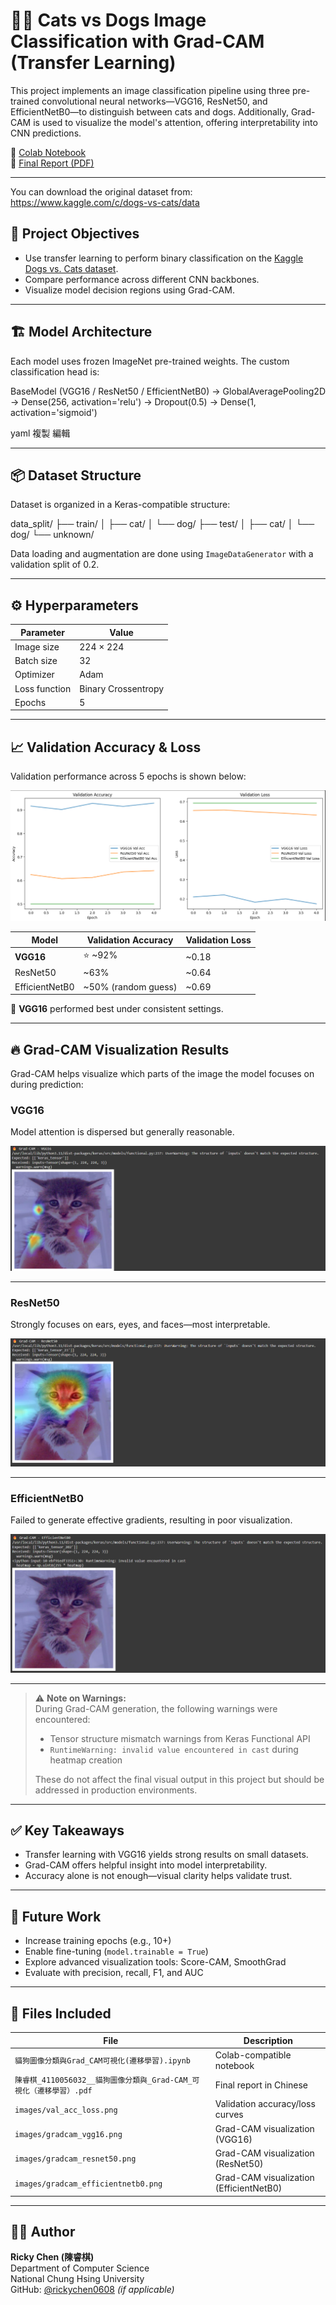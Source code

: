 # 🐶🐱 Cats vs Dogs Image Classification with Grad-CAM (Transfer Learning)

This project implements an image classification pipeline using three pre-trained convolutional neural networks—VGG16, ResNet50, and EfficientNetB0—to distinguish between cats and dogs. Additionally, Grad-CAM is used to visualize the model's attention, offering interpretability into CNN predictions.

🔗 [Colab Notebook](https://colab.research.google.com/drive/17PYINngnSAgwxXo80VTIR4hMO42r0Kq7?usp=sharing)  
📄 [Final Report (PDF)](./陳睿棋_4110056032__貓狗圖像分類與_Grad-CAM_可視化（遷移學習）.pdf)

---

You can download the original dataset from:
https://www.kaggle.com/c/dogs-vs-cats/data


## 🎯 Project Objectives

- Use transfer learning to perform binary classification on the [Kaggle Dogs vs. Cats dataset](https://www.kaggle.com/c/dogs-vs-cats).
- Compare performance across different CNN backbones.
- Visualize model decision regions using Grad-CAM.

---

## 🏗️ Model Architecture

Each model uses frozen ImageNet pre-trained weights. The custom classification head is:

BaseModel (VGG16 / ResNet50 / EfficientNetB0)
→ GlobalAveragePooling2D
→ Dense(256, activation='relu')
→ Dropout(0.5)
→ Dense(1, activation='sigmoid')

yaml
複製
編輯

---

## 📦 Dataset Structure

Dataset is organized in a Keras-compatible structure:

data_split/
├── train/
│   ├── cat/
│   └── dog/
├── test/
│   ├── cat/
│   └── dog/
└── unknown/



Data loading and augmentation are done using `ImageDataGenerator` with a validation split of 0.2.

---

## ⚙️ Hyperparameters

| Parameter        | Value              |
|------------------|--------------------|
| Image size       | 224 × 224          |
| Batch size       | 32                 |
| Optimizer        | Adam               |
| Loss function    | Binary Crossentropy|
| Epochs           | 5                  |

---

## 📈 Validation Accuracy & Loss

Validation performance across 5 epochs is shown below:

![Validation Curves](images/val_acc_loss.png)

| Model          | Validation Accuracy | Validation Loss |
|----------------|---------------------|-----------------|
| **VGG16**      | ⭐ ~92%              | ~0.18           |
| ResNet50       | ~63%                | ~0.64           |
| EfficientNetB0 | ~50% (random guess) | ~0.69           |

📌 **VGG16** performed best under consistent settings.

---

## 🔥 Grad-CAM Visualization Results

Grad-CAM helps visualize which parts of the image the model focuses on during prediction:

### VGG16  
Model attention is dispersed but generally reasonable.

![Grad-CAM VGG16](images/gradcam_vgg16.png)

---

### ResNet50  
Strongly focuses on ears, eyes, and faces—most interpretable.

![Grad-CAM ResNet50](images/gradcam_resnet50.png)

---

### EfficientNetB0  
Failed to generate effective gradients, resulting in poor visualization.

![Grad-CAM EfficientNetB0](images/gradcam_efficientnetb0.png)

---

> ⚠️ **Note on Warnings:**  
> During Grad-CAM generation, the following warnings were encountered:
>
> - Tensor structure mismatch warnings from Keras Functional API  
> - `RuntimeWarning: invalid value encountered in cast` during heatmap creation  
>
> These do not affect the final visual output in this project but should be addressed in production environments.

---

## ✅ Key Takeaways

- Transfer learning with VGG16 yields strong results on small datasets.
- Grad-CAM offers helpful insight into model interpretability.
- Accuracy alone is not enough—visual clarity helps validate trust.

---

## 🔄 Future Work

- Increase training epochs (e.g., 10+)
- Enable fine-tuning (`model.trainable = True`)
- Explore advanced visualization tools: Score-CAM, SmoothGrad
- Evaluate with precision, recall, F1, and AUC

---

## 📁 Files Included

| File | Description |
|------|-------------|
| `貓狗圖像分類與Grad_CAM可視化(遷移學習).ipynb` | Colab-compatible notebook |
| `陳睿棋_4110056032__貓狗圖像分類與_Grad-CAM_可視化（遷移學習）.pdf` | Final report in Chinese |
| `images/val_acc_loss.png` | Validation accuracy/loss curves |
| `images/gradcam_vgg16.png` | Grad-CAM visualization (VGG16) |
| `images/gradcam_resnet50.png` | Grad-CAM visualization (ResNet50) |
| `images/gradcam_efficientnetb0.png` | Grad-CAM visualization (EfficientNetB0) |

---

## 👨‍💻 Author

**Ricky Chen (陳睿棋)**  
Department of Computer Science  
National Chung Hsing University  
GitHub: [@rickychen0608](https://github.com/rickychen0608) *(if applicable)*
